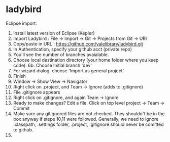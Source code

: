 ladybird
========

Eclipse import:

1. Install latest version of Eclipse (Kepler)
2. Import Ladybird : File -> Import -> Git -> Projects from Git -> URI 
3. Copy/paste in URL : https://github.com/yalelibrary/ladybird.git
4. In Authentication, specify your github acct (private repo)
5. You'll see the number of branches avaialable.
6. Choose local destination directory (your home folder where you keep code).
6b. Choose Initial branch 'dev'
7. For wizard dialog, choose 'Import as general project'
8. Finish
9. Window -> Show View -> Navigator
10. Right click on .project, and Team -> Ignore (adds to .gitignore)
11. File .gitignore appears
12. Right click on .gitignore, and again Team -> Ignore
13. Ready to make changes? Edit a file. Click on top level project -> Team -> Commit
14. Make sure any gitignored files are not checked. They shouldn't be in the box anyway if steps 10,11 were followed. Generally, we need to ignore .classpath, .settings folder, .project, .gitignore should never be comitted to github.
15. 
